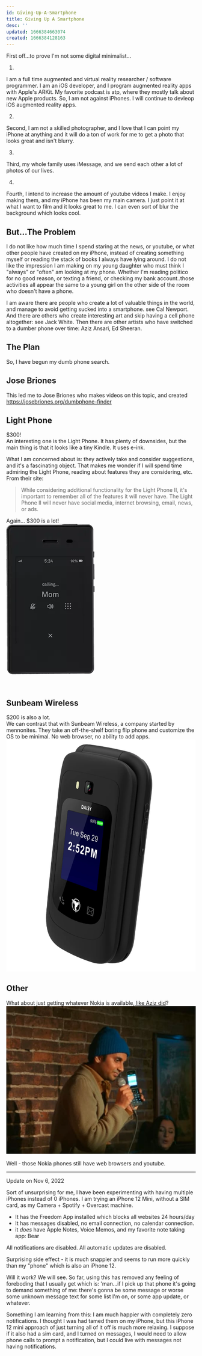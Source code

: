 ```yaml
---
id: Giving-Up-A-Smartphone
title: Giving Up A Smartphone
desc: ''
updated: 1666384663074
created: 1666384128163
---
```


First off...to prove I'm not some digital minimalist... <br>

1. 
I am a full time augmented and virtual reality researcher / software programmer. I am an iOS developer, and I program augmented reality apps with Apple's ARKit. 
My favorite podcast is atp, where they mostly talk about new Apple products. 
So, I am not against iPhones.
I will continue to devleop iOS augmented reality apps. 

2. 
Second, I am not a skilled photographer, and I love that I can point my iPhone at anything and it will do a ton of work for me to get a photo that looks great and isn't blurry.

3. 
Third, my whole family uses iMessage, and we send each other a lot of photos of our lives. 

4. 
Fourth, I intend to increase the amount of youtube videos I make. I enjoy making them, and my iPhone has been my main camera. I just point it at what I want to film and it looks great to me. I can even sort of blur the background which looks cool.

## But...The Problem <br>
I do not like how much time I spend staring at the news, or youtube, or what other people have created on my iPhone, instead of creating something myself or reading the stack of books I always have lying around.
I do not like the impression I am making on my young daughter who must think I "always" or "often" am looking at my phone. Whether I'm reading politico for no good reason, or texting a friend, or checking my bank account..those activities all appear the same to a young girl on the other side of the room who doesn't have a phone.

I am aware there are people who create a lot of valuable things in the world, and manage to avoid getting sucked into a smartphone. see Cal Newport. And there are others who create interesting art and skip having a cell phone altogether: see Jack White.
Then there are other artists who have switched to a dumber phone over time: Aziz Ansari, Ed Sheeran. 

## The Plan
So, I have begun my dumb phone search. 

## Jose Briones
This led me to Jose Briones who makes videos on this topic, and created https://josebriones.org/dumbphone-finder

## Light Phone
$300! <br>
An interesting one is the Light Phone. It has plenty of downsides, but the main thing is that it looks like a tiny Kindle. It uses e-ink.

What I am concerned about is: they actively take and consider suggestions, and it's a fascinating object. 
That makes me wonder if I will spend time admiring the Light Phone, reading about features they are considering, etc. 
From their site:
> While considering additional functionality for the Light Phone II, it's important to remember all of the features it will never have. The Light Phone II will never have social media, internet browsing, email, news, or ads. 

Again... $300 is a lot! <br>
![](/assets/images/2022-10-21-16-52-24.png)

<br>

## Sunbeam Wireless
$200 is also a lot.<br>
We can contrast that with Sunbeam Wireless, a company started by mennonites. 
They take an off-the-shelf boring flip phone and customize the OS to be minimal. No web browser, no ability to add apps.
![](/assets/images/2022-10-21-16-51-15.png)

## Other
What about just getting whatever Nokia is available,[ like Aziz did](https://www.calnewport.com/blog/2022/05/09/aziz-ansaris-digital-minimalism/)?
![](/assets/images/2022-10-21-16-58-37.png)

Well - those Nokia phones still have web browsers and youtube. 

---
Update on Nov 6, 2022

Sort of unsurprising for me, I have been experimenting with having multiple iPhones instead of 0 iPhones.
I am trying an iPhone 12 Mini, without a SIM card, as my Camera + Spotify + Overcast machine.
- It has the Freedom App installed which blocks all websites 24 hours/day
- It has messages disabled, no email connection, no calendar connection.
- it *does* have Apple Notes, Voice Memos, and my favorite note taking app: Bear

All notifications are disabled. All automatic updates are disabled.

Surprising side effect - it is much snappier and seems to run more quickly than my "phone" which is also an iPhone 12.

Will it work? We will see. 
So far, using this has removed any feeling of foreboding that I usually get which is:
'man...if I pick up that phone it's going to demand something of me: there's gonna be some message or worse some unknown message text for some list I'm on, or some app update, or whatever. 

Something I am learning from this: I am much happier with completely zero notifications. I thought I was had tamed them on my iPhone, but this iPhone 12 mini approach of just turning all of it off is much more relaxing. 
I suppose if it also had a sim card, and I turned on messages, I would need to allow phone calls to prompt a notification, but I could live with messages not having notifications.


